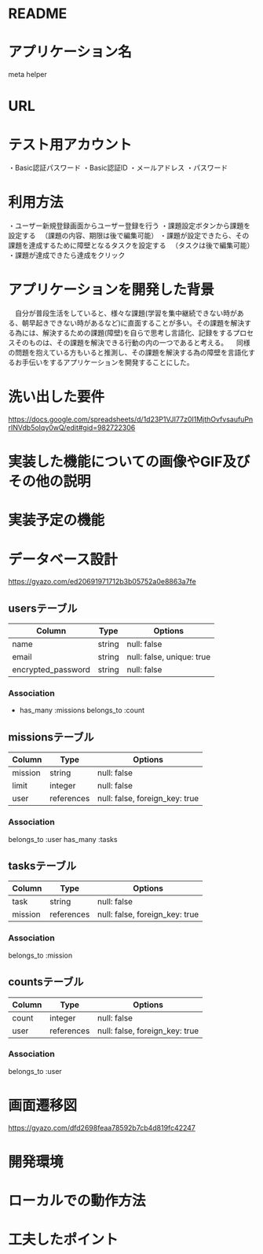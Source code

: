 # README

# アプリケーション名
meta helper
# URL

# テスト用アカウント
・Basic認証パスワード
・Basic認証ID
・メールアドレス
・パスワード
# 利用方法
・ユーザー新規登録画面からユーザー登録を行う
・課題設定ボタンから課題を設定する
　（課題の内容、期限は後で編集可能）
・課題が設定できたら、その課題を達成するために障壁となるタスクを設定する
　（タスクは後で編集可能）
・課題が達成できたら達成をクリック

# アプリケーションを開発した背景
　自分が普段生活をしていると、様々な課題(学習を集中継続できない時がある、朝早起きできない時があるなど)に直面することが多い。その課題を解決する為には、解決するための課題(障壁)を自らで思考し言語化、記録をするプロセスそのものは、その課題を解決できる行動の内の一つであると考える。
　同様の問題を抱えている方もいると推測し、その課題を解決する為の障壁を言語化するお手伝いをするアプリケーションを開発することにした。
# 洗い出した要件
https://docs.google.com/spreadsheets/d/1d23P1VJI77z0I1MjthOvfvsaufuPnrINVdb5oIqy0wQ/edit#gid=982722306


# 実装した機能についての画像やGIF及びその他の説明


# 実装予定の機能

# データベース設計
https://gyazo.com/ed20691971712b3b05752a0e8863a7fe

## usersテーブル
| Column             | Type   | Options     |
| ------------------ | ------ | ----------- |
| name               | string | null: false |
| email              | string | null: false, unique: true|
| encrypted_password | string | null: false |
### Association
- has_many :missions
 belongs_to :count


## missionsテーブル
| Column             | Type   | Options     |
| ------------------ | ------ | ----------- |
| mission            | string | null: false |
| limit              | integer| null: false |
| user               |references | null: false, foreign_key: true |
### Association
belongs_to :user
has_many :tasks


## tasksテーブル
| Column             | Type   | Options     |
| ------------------ | ------ | ----------- |
| task               | string | null: false |
| mission          |references | null: false, foreign_key: true |

### Association
belongs_to :mission

## countsテーブル
| Column             | Type   | Options     |
| ------------------ | ------ | ----------- |
|  count             | integer | null: false|
| user               |references | null: false, foreign_key: true |

### Association
belongs_to :user





# 画面遷移図
https://gyazo.com/dfd2698feaa78592b7cb4d819fc42247


# 開発環境

# ローカルでの動作方法

# 工夫したポイント

